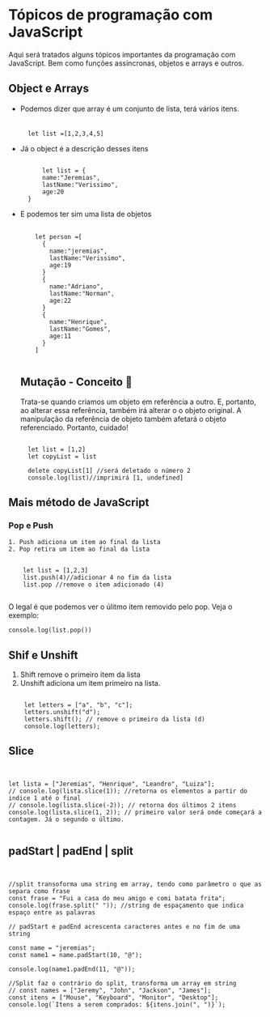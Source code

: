 # Tópicos de programação com JavaScript

Aqui será tratados alguns tópicos importantes da programação com JavaScript. Bem como funções assíncronas, objetos e arrays e outros.

## Object e Arrays

- Podemos dizer que array é um conjunto de lista, terá vários itens.
  <pre><code>
    let list =[1,2,3,4,5]
  </code></pre>
- Já o object é a descrição desses itens
  <pre><code>
        let list = {
        name:"Jeremias",
        lastName:"Verissimo",
        age:20
    }
  </code></pre>

* E podemos ter sim uma lista de objetos

  <pre>
    <code>
      let person =[
        {
          name:"jeremias",
          lastName:"Verissimo",
          age:19
        }
        {
          name:"Adriano",
          lastName:"Norman",
          age:22
        }
        {
          name:"Henrique",
          lastName:"Gomes",
          age:11
        }
      ]
      </code>
  </pre>

  ## Mutação - Conceito 🧟

  Trata-se quando criamos um objeto em referência a outro. E, portanto, ao alterar essa referência, também irá alterar o o objeto original. A manipulação da referência de objeto também afetará o objeto referenciado. Portanto, cuidado!

  <pre><code>
    let list = [1,2]
    let copyList = list
  
    delete copyList[1] //será deletado o número 2
    console.log(list)//imprimirá [1, undefined]
  </code></pre>

## Mais método de JavaScript

### Pop e Push

    1. Push adiciona um item ao final da lista
    2. Pop retira um item ao final da lista

   <pre><code>
    let list = [1,2,3]
    list.push(4)//adicionar 4 no fim da lista
    list.pop //remove o item adicionado (4)
   </code></pre>

O legal é que podemos ver o úlitmo item removido pelo pop. Veja o exemplo:

<pre><code>console.log(list.pop())</code></pre>

## Shif e Unshift

1. Shift remove o primeiro item da lista
2. Unshift adiciona um item primeiro na lista.
   <pre><code>
    let letters = ["a", "b", "c"];
    letters.unshift("d");
    letters.shift(); // remove o primeiro da lista (d)
    console.log(letters);
   </code></pre>

## Slice

<pre><code>

let lista = ["Jeremias", "Henrique", "Leandro", "Luiza"];
// console.log(lista.slice(1)); //retorna os elementos a partir do indice 1 até o final
// console.log(lista.slice(-2)); // retorna dos últimos 2 itens
console.log(lista.slice(1, 2)); // primeiro valor será onde começará a contagem. Já o segundo o último.

</code></pre>

## padStart | padEnd | split

<pre><code>

//split transoforma uma string em array, tendo como parâmetro o que as separa como frase
const frase = "Fui a casa do meu amigo e comi batata frita";
console.log(frase.split(" ")); //string de espaçamento que indica espaço entre as palavras

// padStart e padEnd acrescenta caracteres antes e no fim de uma string

const name = "jeremias";
const name1 = name.padStart(10, "@");

console.log(name1.padEnd(11, "@"));

//Split faz o contrário do split, transforma um array em string
// const names = ["Jeremy", "John", "Jackson", "James"];
const itens = ["Mouse", "Keyboard", "Monitor", "Desktop"];
console.log(`Itens a serem comprados: ${itens.join(", ")}`);
</code></pre>
